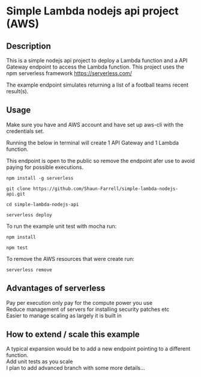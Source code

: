 # Simple Lambda nodejs api project (AWS)

## Description
This is a simple nodejs api project to deploy a Lambda function and a API Gateway endpoint to access the Lambda function. This project uses the npm serverless framework https://serverless.com/   

The example endpoint simulates returning a list of a football teams recent result(s).

## Usage

Make sure you have and AWS account and have set up aws-cli with the credentials set.

Running the below in terminal will create 1 API Gateway and 1 Lambda function.

This endpoint is open to the public so remove the endpoint afer use to avoid paying for possible executions.

```
npm install -g serverless
```

```
git clone https://github.com/Shaun-Farrell/simple-lambda-nodejs-api.git
```

```
cd simple-lambda-nodejs-api
```
```
serverless deploy
```

To run the example unit test with mocha run:

```
npm install
```

```
npm test
```

To remove the AWS resources that were create run:

```
serverless remove
```

## Advantages of serverless
Pay per execution only pay for the compute power you use  
Reduce management of servers for installing security patches etc  
Easier to manage scaling as largely it is built in

## How to extend / scale this example
A typical expansion would be to add a new endpoint pointing to a different function.  
Add unit tests as you scale  
I plan to add advanced branch with some more details...
